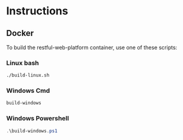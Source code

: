 # Instructions

## Docker

To build the restful-web-platform container, use one of these scripts:

### Linux bash

```bash
./build-linux.sh
```

### Windows Cmd

```cmd
build-windows
```

### Windows Powershell

```powershell
.\build-windows.ps1
```
